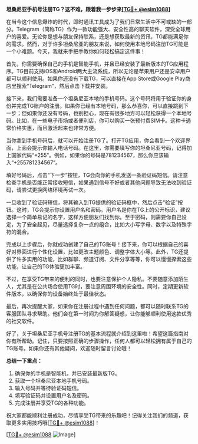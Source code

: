 **坦桑尼亚手机号注册TG？这不难，跟着我一步步来[[TG💪+ @esim1088](https://t.me/s/esim1088)]**

在当今这个信息爆炸的时代，即时通讯工具成为了我们日常生活中不可或缺的一部分。Telegram（简称TG）作为一款功能强大、安全性高的聊天软件，深受全球用户的喜爱。无论你是想与朋友保持联系，还是想获取最新的资讯，TG都能满足你的需求。然而，对于许多坦桑尼亚的朋友来说，如何使用本地号码注册TG可能是一个小难题。今天，我就来手把手教你如何轻松搞定这件事！

首先，你需要确保自己的手机是智能手机，并且已经安装了最新版本的TG应用程序。TG目前支持iOS和Android两大主流系统，所以无论是苹果用户还是安卓用户都可以顺利使用。如果你还没有下载TG，可以直接在App Store或Google Play商店里搜索“Telegram”，然后点击下载并安装。

接下来，我们需要准备一个坦桑尼亚本地的手机号码。这个号码将用于验证你的身份并完成TG账户的注册。如果你已经有本地号码，那么恭喜你，可以直接跳到下一步；但如果你还没有号码，也别担心，现在有很多地方可以轻松获得一个本地号码。比如，在一些电子市场或者便利店，你可以购买一张预付费SIM卡。这种卡通常价格实惠，而且激活起来也非常方便。

当你拿到手机号码后，就可以开始注册TG了。打开TG应用，你会看到一个欢迎界面，上面会提示你输入电话号码。在这里，你需要填写你的坦桑尼亚号码，记得加上国家代码“+255”。例如，如果你的号码是781234567，那么你应该输入“+255781234567”。

填好号码后，点击“下一步”按钮，TG会向你的手机发送一条验证码短信。请注意检查手机是否能正常接收短信，如果遇到信号不好或者其他问题导致无法收到验证码，请尝试更换网络环境再试一次。

一旦收到了验证码短信，将其输入到TG提供的验证码框中，然后点击“验证”按钮。这时，TG会提示你设置用户名和密码。用户名是你在TG上的公开标识，建议选择一个简单易记的名字，这样方便朋友们找到你。至于密码，则需要你自己设定，为了安全起见，尽量选择复杂一点的组合，比如大小写字母、数字以及特殊字符的混合。

完成以上步骤后，你就成功创建了自己的TG账号！接下来，你可以根据自己的喜好对界面进行个性化设置，比如更改主题颜色、调整字体大小等。此外，TG还提供了许多实用的功能，比如群聊、频道订阅、文件分享等等，你可以慢慢探索这些功能，让自己的TG体验更加丰富。

不过，在享受TG带来的便利的同时，也要注意保护个人隐私。不要随意添加陌生人，尤其是在公共场合使用TG时，要注意周围环境的安全性。同时，定期更新软件版本，以确保你的设备始终处于最佳状态。

最后，再次提醒大家，如果你在注册过程中遇到任何问题，都可以随时联系TG的客服团队寻求帮助。他们会在第一时间为你解答疑惑，让你能够顺利使用这款优秀的社交软件。

好了，关于坦桑尼亚手机号注册TG的基本流程就介绍到这里啦！希望这篇指南对你有所帮助。记住，只要按照正确的步骤操作，任何人都可以轻松拥有属于自己的TG账号。如果你还有其他疑问，欢迎随时留言讨论哦！

**总结一下重点：**
1. 确保你的手机是智能机，并已安装最新版TG。
2. 获取一个坦桑尼亚本地手机号码。
3. 输入号码并等待验证码短信。
4. 填写验证码并设置用户名及密码。
5. 完成注册并享受TG的各种功能。

祝大家都能顺利注册成功，尽情享受TG带来的乐趣吧！记得关注我们的频道，获取更多实用技巧哦[[TG💪+ @esim1088](https://t.me/s/esim1088)]！

[[TG💪+ @esim1088](https://t.me/s/esim1088) ![Image](https://i.postimg.cc/4NQfJmqS/Snipaste-2025-05-13-00-14-12.png)]
